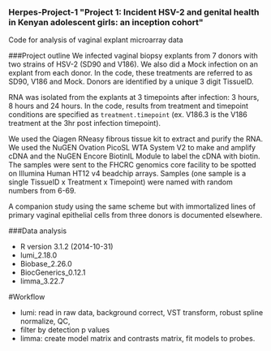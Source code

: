 ### Herpes-Project-1 "Project 1: Incident HSV-2 and genital health in Kenyan adolescent girls: an inception cohort"
Code for analysis of vaginal explant microarray data

###Project outline
We infected vaginal biopsy explants from 7 donors with two strains of HSV-2 (SD90 and V186). We also did a Mock infection on an explant from each donor. In the code, these treatments are referred to as SD90, V186 and Mock. Donors are identified by a unique 3 digit TissueID.

RNA was isolated from the explants at 3 timepoints after infection: 3 hours, 8 hours and 24 hours. In the code, results from treatment and timepoint conditions are specified as `treatment.timepoint` (ex. V186.3 is the V186 treatment at the 3hr post infection timepoint).

We used the Qiagen RNeasy fibrous tissue kit to extract and purify the RNA. We used the NuGEN Ovation PicoSL WTA System V2 to make and amplify cDNA and the NuGEN Encore BiotinIL Module to label the cDNA with biotin. The samples were sent to the FHCRC genomics core facility to be spotted on Illumina Human HT12 v4 beadchip arrays. Samples (one sample is a single TissueID x Treatment x Timepoint) were named with random numbers from 6-69. 

A companion study using the same scheme but with immortalized lines of primary vaginal epithelial cells from three donors is documented elsewhere.

###Data analysis
* R version 3.1.2 (2014-10-31)
* lumi_2.18.0
* Biobase_2.26.0
* BiocGenerics_0.12.1
* limma_3.22.7

#Workflow
* lumi: read in raw data, background correct, VST transform, robust spline normalize, QC, 
* filter by detection p values
* limma: create model matrix and contrasts matrix, fit models to probes.

